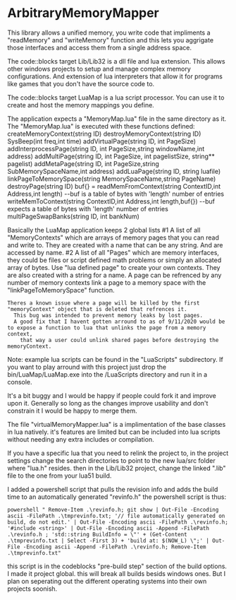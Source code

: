 # ArbitraryMemoryMapper
This library allows a unified memory,
you write code that impliments a "readMemory" and "writeMemory" function and
this lets you aggrigate those interfaces and access them from a single address space.

The code::blocks target Lib/Lib32 is a dll file and lua extension.
	This allows other windows projects to setup and manage complex memory configurations.
	And extension of lua interpreters that allow it for programs like games that 
	you don't have the source code to.

The code::blocks target LuaMap is a lua script processor.
  You can use it to create and host the memory mappings you define.
  
  The application expects a "MemoryMap.lua" file in the same directory as it.
  The "MemoryMap.lua" is executed with these functions defined:
    createMemoryContext(string ID)
    destroyMemoryContext(string ID)
    SysBeep(int freq,int time)
    addVirtualPage(string ID, int PageSize)
    addInterprocessPage(string ID, int PageSize,string windowName,int address)
    addMultiPage(string ID, int PageSize, int pagelistSize, string** pagelist)
    addMetaPage(string ID, int PageSize,string SubMemorySpaceName,int address)
    addLuaPage(string ID, string luafile)
    linkPageToMemorySpace(string MemorySpaceName,string PageName)
    destroyPage(string ID)
    buf{} = readMemFromContext(string ContextID,int Address,int length) --buf is a table of bytes with 'length' number of entries
    writeMemToContext(string ContextID,int Address,int length,buf{}) --buf expects a table of bytes with 'length' number of entries
    multiPageSwapBanks(string ID, int bankNum)
    
    
  Basically the LuaMap application keeps 2 global lists
    #1 A list of all "MemoryContexts" which are arrays of memory pages that you can read and write to.
      They are created with a name that can be any string. And are accessed by name.
    #2 A list of all "Pages" which are memory interfaces, they could be files or script defined math problems or simply an allocated array of bytes.
      Use "lua defined page" to create your own contexts.
      They are also created with a string for a name. 
      A page can be refrenced by any number of memory contexts link a page to a memory space with the "linkPageToMemorySpace" function.
      
    Theres a known issue where a page will be killed by the first "memoryContext" object that is deleted that refrences it.
      This bug was intended to prevent memory leaks by lost pages.
      A good fix that I havent gotten arround to as of 9/11/2020 would be to expose a function to lua that unlinks the page from a memory context,
        that way a user could unlink shared pages before destroying the memoryContext.
        
 Note: example lua scripts can be found in the "LuaScripts" subdirectory.
      If you want to play arround with this project just drop the bin/LuaMap/LuaMap.exe into the /LuaScripts directory and run it in a console.
      
        
 It's a bit buggy and I would be happy if people could fork it and improve upon it.
 Generally so long as the changes improve usability and don't constrain it I would be happy to merge them.

The file "virtualMemoryMapper.lua" is a implimentation of the base classes in lua natively.
it's features are limited but can be included into lua scripts without needing any extra includes or compilation.

If you have a specific lua that you need to relink the project to,
 in the project settings change the search directories to point to the new lua/src folder where "lua.h" resides.
 then in the Lib/Lib32 project, change the linked ".lib" file to the one from your lua51 build.
 
I added a powershell script that pulls the revision info and adds the build time to an automatically generated "revinfo.h"
 the powershell script is thus:
 
	powershell " Remove-Item .\revinfo.h; git show | Out-File -Encoding ascii -FilePath .\tmprevinfo.txt; '// file automatically generated on build, do not edit.' | Out-File -Encoding ascii -FilePath .\revinfo.h; '#include <string>' | Out-File -Encoding ascii -Append -FilePath .\revinfo.h ; 'std::string BuildInfo = \"' + (Get-Content .\tmprevinfo.txt | Select -First 3) + 'build at: $(NOW_L) \";' | Out-File -Encoding ascii -Append -FilePath .\revinfo.h; Remove-Item .\tmprevinfo.txt"

 this script is in the codeblocks "pre-build step" section of the build options.
 I made it project global. this will break all builds besids windows ones.
 But I plan on seperating out the different operating systems into their own projects soonish. 